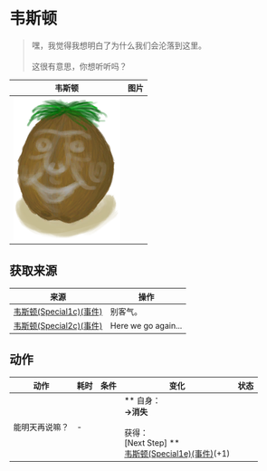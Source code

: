 # 韦斯顿  
> 嘿，我觉得我想明白了为什么我们会沦落到这里。<br><br>这很有意思，你想听听吗？  
  
  韦斯顿  |   图片   
 ----  |  ----:   
   |  <img decoding="async" src="Sprite/Weston.png" href="a.md" style="max-width:300px;max-height:300px;">   
  
## 获取来源  
来源  |  操作  
----  |  ----  
[韦斯顿(Special1c)(事件)](Event_WestonSpecial1c.md)  |  别客气。  
[韦斯顿(Special2c)(事件)](Event_WestonSpecial2c.md)  |  Here we go again...  
## 动作  
动作  |  耗时  |  条件  |  变化  |  状态  
----  |  ----  |  ----  |  ----  |  ----  
能明天再说嘛？<br>  |  -  |    |  ** 自身：**<br>→消失<br><br>** 获得： **<br>** [Next Step]  **<br>  [韦斯顿(Special1e)(事件)](Event_WestonSpecial1e.md)(+1)<br>  |    


<script>document.title="韦斯顿 - 卡牌生存百科 Card Survival Wiki";</script>